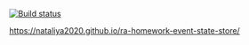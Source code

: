 [![Build status](https://ci.appveyor.com/api/projects/status/a61gkk4op51qnb41?svg=true)](https://ci.appveyor.com/project/Nataliya2020/ra-homework-event-state-store)

https://nataliya2020.github.io/ra-homework-event-state-store/
